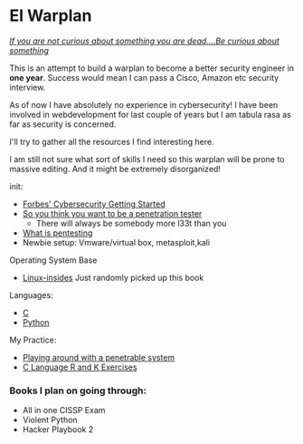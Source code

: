 # El Warplan

*[If you are not curious about something you are dead....Be curious about something](https://www.youtube.com/watch?v=be7bvZkgFmY)*

This is an attempt to build a warplan to become a better security engineer in **one year**. Success would mean I can pass a Cisco, Amazon etc security interview.

As of now I have absolutely no experience in cybersecurity! I have been involved in webdevelopment for last couple of years but I am tabula rasa as far as security is concerned.

I'll try to gather all the resources I find interesting here.

I am still not sure what sort of skills I need so this warplan will be prone to massive editing. And it might be extremely disorganized!

init:
- [Forbes' Cybersecurity Getting Started](https://www.forbes.com/sites/laurencebradford/2017/02/27/how-to-start-a-lucrative-career-in-cybersecurity)
- [So you think you want to be a penetration tester](https://www.youtube.com/watch?v=be7bvZkgFmY)
  - There will always be somebody more l33t than you
- [What is pentesting](https://www.youtube.com/watch?v=b7jW9X9UqiY)
- Newbie setup: Vmware/virtual box, metasploit,kali


Operating System Base
- [Linux-insides](https://0xax.gitbooks.io/linux-insides/content/index.html) Just randomly picked up this book

Languages:
- [C](https://www.amazon.com/Programming-Language-Brian-W-Kernighan/dp/0131103628) 
- [Python](https://github.com/jwasham/coding-interview-university)

My Practice:
- [Playing around with a penetrable system](https://github.com/williej/Metasploit)
- [C Language R and K Exercises](https://github.com/Bazarovay/the_c_programming_language)


### Books I plan on going through:
- All in one CISSP Exam
- Violent Python
- Hacker Playbook 2

